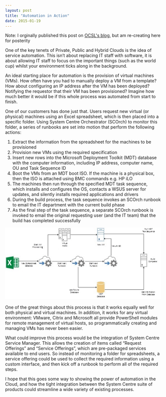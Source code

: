 ```yaml
---
layout: post
title: "Automation in Action"
date: 2015-01-19
---
```


Note: I orginally published this post on [OCSL's blog](http://ocsl.co.uk/news-events/blog/?p=415), but am re-creating here for posterity 

One of the key tenets of Private, Public and Hybrid Clouds is the idea of service automation. This isn’t about replacing IT staff with software, it is about allowing IT staff to focus on the important things (such as the world cup) whilst your environment ticks along in the background.

An ideal starting place for automation is the provision of virtual machines (VMs). How often have you had to manually deploy a VM from a template? How about configuring an IP address after the VM has been deployed? Notifying the requestor that their VM has been provisioned? Imagine how much better it would be if this whole process was automated from start to finish.

One of our customers has done just that. Users request new virtual (or physical) machines using an Excel spreadsheet, which is then placed into a specific folder. Using System Centre Orchestrator (SCOrch) to monitor this folder, a series of runbooks are set into motion that perform the following actions:
1. Extract the information from the spreadsheet for the machines to be provisioned
2. Provision new VMs using the required specification
3. Insert new rows into the Microsoft Deployment Toolkit (MDT) database with the computer information, including IP address, computer name, OU and Task Sequence ID
4. Boot the VMs from an MDT boot ISO. If the machine is a physical box, then the ISO is attached using BMC commands e.g. HP iLO
5. The machines then run through the specified MDT task sequence, which installs and configures the OS, contacts a WSUS server for updates, and silently installs required applications and drivers
6. During the build process, the task sequence invokes an SCOrch runbook to email the IT department with the current build phase
7. As the final step of the task sequence, a separate SCOrch runbook is invoked to email the original requesting user (and the IT team) that the build has completed successfully

![Workflow overview](/images/automation-in-action.jpg)

One of the great things about this process is that it works equally well for both physical and virtual machines. In addition, it works for any virtual environment: VMware, Citrix and Microsoft all provide PowerShell modules for remote management of virtual hosts, so programmatically creating and managing VMs has never been easier.

What could improve this process would be the integration of System Centre Service Manager. This allows the creation of items called “Request Offerings” and “Service Offerings”, which are pre-packaged services available to end users. So instead of monitoring a folder for spreadsheets, a service offering could be used to collect the required information using a custom interface, and then kick off a runbook to perform all of the required steps.

I hope that this goes some way to showing the power of automation in the Cloud, and how the tight integration between the System Centre suite of products could streamline a wide variety of existing processes. 